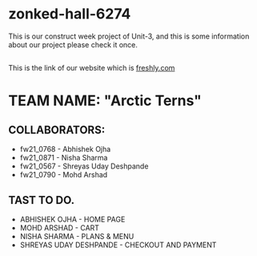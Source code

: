 # zonked-hall-6274
This is our construct week project of Unit-3, and this is some information about our project please check it once.
## 
This is the link of our website which is [freshly.com](https://www.freshly.com/)
# TEAM NAME: "Arctic Terns"
##
## COLLABORATORS:
- fw21_0768 - Abhishek Ojha
- fw21_0871 - Nisha Sharma
- fw21_0567 - Shreyas Uday Deshpande
- fw21_0790 - Mohd Arshad

##
## TAST TO DO.
- ABHISHEK OJHA - HOME PAGE
- MOHD ARSHAD - CART
- NISHA SHARMA - PLANS & MENU
- SHREYAS UDAY DESHPANDE - CHECKOUT AND PAYMENT

